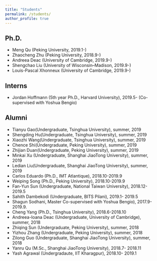 ```yaml
---
title: "Students"
permalink: /students/
author_profile: true
---
```


Ph.D.
---
* Meng Qu (Peking University, 2019.1-)
* Zhaocheng Zhu (Peking University, 2018.9-)
* Andreea Deac (University of Cambridge, 2019.9-)
* Shengchao Liu (University of Wisconsin–Madison, 2019.9-)
* Louis-Pascal Xhonneux (University of Cambridge, 2019.9-)

Interns 
---
* Jordan Hoffmann (5th year Ph.D., Harvard University), 2019.5- (Co-supervised with Yoshua Bengio)

Alumni
---
* Tianyu Gao(Undergraduate, Tsinghua University), summer, 2019
* Shengding Hu(Undergraduate, Tsinghua University), summer, 2019
* Xiaozhi Wang(Undergraduate, Tsinghua University), summer, 2019
* Chence Shi(Undergraduate, Peking University), summer, 2019
* Zhijian Duan(Undergraduate, Peking University), summer, 2019
* Minkai Xu (Undergraduate, Shanghai JiaoTong University), summer, 2019
* Ledian Liu(Undergraduate, Shanghai JiaoTong University), summer, 2019
* Carlos Eduardo (Ph.D., IMT Atlantique), 2018.10-2019.9
* Weiping Song (Ph.D., Peking University), 2018.10-2019.9 
* Fan-Yun Sun (Undergraduate, National Taiwan University), 2018.12-2019.5
* Sahith Dambekodi (Undergraduate, BITS Pilani), 2019.1- 2019.5
* Shagun Sodhani, Master Co-supervised with Yoshua Bengio), 2017.9-2019.9.
* Cheng Yang (Ph.D., Tsinghua University), 2018.6-2018.10
* Andreea-Ioana Deac (Undergraduate, University of Cambridge), summer, 2018
* Zhiqing Sun (Undergraduate, Peking University), summer, 2018
* Yizhou Zhang (Undergraduate, Peking University), summer, 2018
* Zilong Guo (Undergraduate, Shanghai JiaoTong University), summer, 2018
* Yanru Qu (M.Sc., Shanghai JiaoTong University), 2018.7- 2018.11
* Yash Agrawal (Undergradaute, IIT Kharagpur), 2018.10- 2019.1
